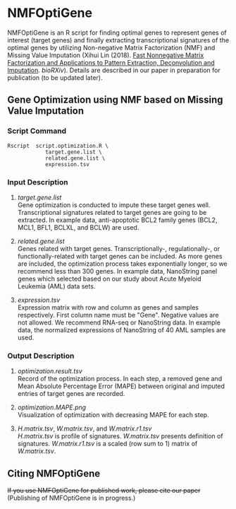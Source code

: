 # NMFOptiGene

NMFOptiGene is an R script for finding optimal genes to represent genes of interest (target genes) and finally extracting transcriptional signatures of the optimal genes by utilizing Non-negative Matrix Factorization (NMF) and Missing Value Imputation (Xihui Lin (2018). [Fast Nonnegative Matrix Factorization and Applications to
Pattern Extraction, Deconvolution and Imputation](https://www.biorxiv.org/content/10.1101/321802v1.full). *bioRXiv*). Details are described  in our paper in preparation for publication (to be updated later).

## Gene Optimization using NMF based on Missing Value Imputation

### Script Command
```       
Rscript  script.optimization.R \
            target.gene.list \
            related.gene.list \
            expression.tsv 

```
      
### Input Description
1. *target.gene.list*   
Gene optimization is conducted to impute these target genes well. Transcriptional signatures related to target genes are going to be extracted. In example data, anti-apoptotic BCL2 family genes (BCL2, MCL1, BFL1,  BCLXL, and BCLW) are used. 

2. *related.gene.list*   
Genes related with target genes. Transcriptionally-, regulationally-, or functionally-related with target genes can be included. As more genes are included, the optimization process takes exponentially longer, so we recommend less than 300 genes. In example data, NanoString panel genes which selected based on our study about Acute Myeloid Leukemia (AML) data sets.

3. *expression.tsv*   
Expression matrix with row and column as genes and samples respectively. First column name must be "Gene". Negative values are not allowed. We recommend RNA-seq or NanoString data. In example data, the normalized expressions of NanoString of 40 AML samples are used.

### Output Description
1. *optimization.result.tsv*   
Record of the optimization process. In each step, a removed gene and Mean Absolute Percentage Error (MAPE) between original and imputed entries of target genes are recorded.

2. *optimization.MAPE.png*   
Visualization of optimization with decreasing MAPE for each step.

3. *H.matrix.tsv*, *W.matrix.tsv*, and *W.matrix.r1.tsv*   
*H.matrix.tsv* is profile of signatures. *W.matrix.tsv* presents definition of signatures. *W.matrix.r1.tsv* is a scaled (row sum to 1) matrix of *W.matrix.tsv*.


## Citing NMFOptiGene
~~If you use NMFOptiGene for published work, please cite our paper~~   
(Publishing of NMFOptiGene is in progress.)






